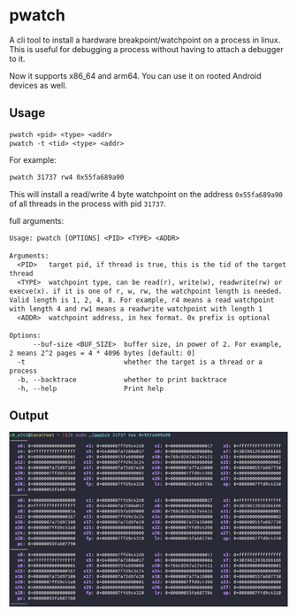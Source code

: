 # pwatch

A cli tool to install a hardware breakpoint/watchpoint on a process in linux. This is useful for debugging a process without having to attach a debugger to it.

Now it supports x86_64 and arm64. You can use it on rooted Android devices as well.

## Usage

```
pwatch <pid> <type> <addr>
pwatch -t <tid> <type> <addr>
```
For example:
```bash
pwatch 31737 rw4 0x55fa689a90
```
This will install a read/write 4 byte watchpoint on the address `0x55fa689a90` of all threads in the process with pid `31737`.

full arguments:
```
Usage: pwatch [OPTIONS] <PID> <TYPE> <ADDR>

Arguments:
  <PID>   target pid, if thread is true, this is the tid of the target thread
  <TYPE>  watchpoint type, can be read(r), write(w), readwrite(rw) or execve(x). if it is one of r, w, rw, the watchpoint length is needed. Valid length is 1, 2, 4, 8. For example, r4 means a read watchpoint with length 4 and rw1 means a readwrite watchpoint with length 1
  <ADDR>  watchpoint address, in hex format. 0x prefix is optional

Options:
      --buf-size <BUF_SIZE>  buffer size, in power of 2. For example, 2 means 2^2 pages = 4 * 4096 bytes [default: 0]
  -t                         whether the target is a thread or a process
  -b, --backtrace            whether to print backtrace
  -h, --help                 Print help
```

## Output

![output](img/output.png)
